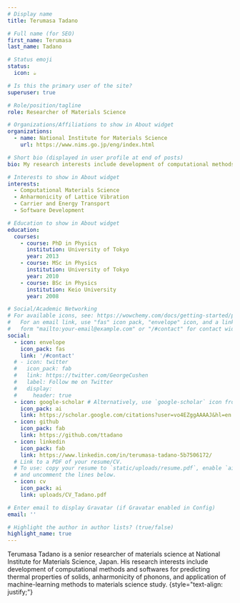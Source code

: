 ```yaml
---
# Display name
title: Terumasa Tadano 

# Full name (for SEO)
first_name: Terumasa
last_name: Tadano

# Status emoji
status:
  icon: ☕️

# Is this the primary user of the site?
superuser: true

# Role/position/tagline
role: Researcher of Materials Science

# Organizations/Affiliations to show in About widget
organizations:
  - name: National Institute for Materials Science
    url: https://www.nims.go.jp/eng/index.html

# Short bio (displayed in user profile at end of posts)
bio: My research interests include development of computational methods and softwares for predicting thermal properties of solids, and application of machine-learning methods to material science study

# Interests to show in About widget
interests:
  - Computational Materials Science
  - Anharmonicity of Lattice Vibration
  - Carrier and Energy Transport
  - Software Development

# Education to show in About widget
education:
  courses:
    - course: PhD in Physics
      institution: University of Tokyo
      year: 2013
    - course: MSc in Physics
      institution: University of Tokyo
      year: 2010
    - course: BSc in Physics
      institution: Keio University
      year: 2008

# Social/Academic Networking
# For available icons, see: https://wowchemy.com/docs/getting-started/page-builder/#icons
#   For an email link, use "fas" icon pack, "envelope" icon, and a link in the
#   form "mailto:your-email@example.com" or "/#contact" for contact widget.
social:
  - icon: envelope
    icon_pack: fas
    link: '/#contact'
  # - icon: twitter
  #   icon_pack: fab
  #   link: https://twitter.com/GeorgeCushen
  #   label: Follow me on Twitter
  #   display:
  #     header: true
  - icon: google-scholar # Alternatively, use `google-scholar` icon from `ai` icon pack
    icon_pack: ai
    link: https://scholar.google.com/citations?user=vo4EZggAAAAJ&hl=en
  - icon: github
    icon_pack: fab
    link: https://github.com/ttadano
  - icon: linkedin
    icon_pack: fab
    link: https://www.linkedin.com/in/terumasa-tadano-5b7506172/
  # Link to a PDF of your resume/CV.
  # To use: copy your resume to `static/uploads/resume.pdf`, enable `ai` icons in `params.yaml`,
  # and uncomment the lines below.
  - icon: cv
    icon_pack: ai
    link: uploads/CV_Tadano.pdf

# Enter email to display Gravatar (if Gravatar enabled in Config)
email: ''

# Highlight the author in author lists? (true/false)
highlight_name: true
---
```


Terumasa Tadano is a senior researcher of materials science at National Institute for Materials Science, Japan. His research interests include development of computational methods and softwares for predicting thermal properties of solids, anharmonicity of phonons, and application of machine-learning methods to materials science study. 
{style="text-align: justify;"}
